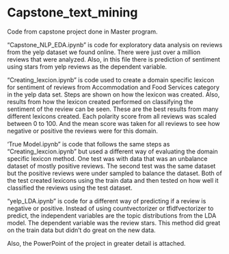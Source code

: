 # Capstone_text_mining
Code from capstone project done in Master program. 

“Capstone_NLP_EDA.ipynb” is code for exploratory data analysis on reviews from the yelp dataset we found online. There were just over a million reviews that were analyzed. Also, in this file there is prediction of sentiment using stars from yelp reviews as the dependent variable.

“Creating_lexcion.ipynb” is code used to create a domain specific lexicon for sentiment of reviews from Accommodation and Food Services category in the yelp data set. Steps are shown on how the lexicon was created. Also, results from how the lexicon created performed on classifying the sentiment of the review can be seen. These are the best results from many different lexicons created. Each polarity score from all reviews was scaled between 0 to 100. And the mean score was taken for all reviews to see how negative or positive the reviews were for this domain. 

‘True Model.ipynb” is code that follows the same steps as “Creating_lexcion.ipynb” but used a different way of evaluating the domain specific lexicon method. One test was with data that was an unbalance dataset of mostly positive reviews. The second test was the same dataset but the positive reviews were under sampled to balance the dataset. Both of the test created lexicons using the train data and then tested on how well it classified the reviews using the test dataset.  

“yelp_LDA.ipynb” is code for a different way of predicting if a review is negative or positive. Instead of using countvectorizer or tfidfvectorizer to predict, the independent variables are the topic distributions from the LDA model. The dependent variable was the review stars. This method did great on the train data but didn’t do great on the new data. 
 
 Also, the PowerPoint of the project in greater detail is attached.
